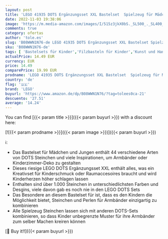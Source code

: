 ```yaml
---
layout: post
title: 'LEGO 41935 DOTS Ergänzungsset XXL Bastelset  Spielzeug für Mädchen und Jungen  Steinchen für Kinderschmuck und Kinderzimmer-Deko'
date: 2022-11-03 19:38:06
image: 'https://m.media-amazon.com/images/I/515z3jkX0bS._SL500_._SL400_.jpg'
comments: true
category: ofertas
author: 'tole.es'
slug: 'B08WWN1N76-de LEGO 41935 DOTS Ergänzungsset XXL Bastelset Spielzeug für...'
sku: 'B08WWN1N76-de'
tags: [ 'Bastelsets für Kinder','Filzbasteln für Kinder','Kunst und Handwerk','Spielzeug','lego','🇩🇪', ]
actualPrice: 14.49 EUR
currency: EUR
price: 14.49
comparePrice: 19.99 EUR
prodname: 'LEGO 41935 DOTS Ergänzungsset XXL Bastelset  Spielzeug für Mädchen und Jungen  Steinchen für Kinderschmuck und Kinderzimmer-Deko'
country: 'de'
flag: '🇩🇪'
brand: 'LEGO'
buyurl: 'https://www.amazon.de/dp/B08WWN1N76/?tag=tolees0ca-21'
descuento: '27.51'
average: '14.24'
---
```


You can find [{{< param title >}}]({{< param buyurl >}}) with a discount here:

[![{{< param prodname >}}]({{< param image >}})]({{< param buyurl >}})

ℹ️:

- Das Bastelset für Mädchen und Jungen enthält 44 verschiedene Arten von DOTS Steinchen und viele Inspirationen, um Armbänder oder Kinderzimmer-Deko zu gestalten
- Dieses riesige LEGO DOTS Ergänzungsset XXL enthält alles, was ein Kreativset für Kinderschmuck oder Raumaccesoires braucht und wird Kinderherzen höher schlagen lassen
- Enthalten sind über 1.000 Steinchen in unterschiedlichsten Farben und Desgins, viele davon gab es noch nie in den LEGO DOTS Sets
- Das Besondere an diesem Bastelset für ist, dass es den Kindern die Möglichkeit bietet, Steinchen und Perlen für Armbänder einzigartig zu kombinieren
- Alle Spielzeug Steinchen lassen sich mit anderen DOTS-Sets kombinieren, so dass Kinder unbegrenzte Muster für ihre Armbänder zum selber Machen kreiren können

[🛒 Buy it!!]({{< param buyurl >}})
